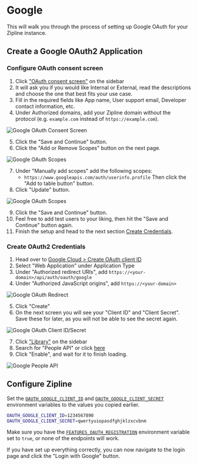# Google
This will walk you through the process of setting up Google OAuth for your Zipline instance.

## Create a Google OAuth2 Application

### Configure OAuth consent screen
1. Click ["OAuth consent screen"](https://console.cloud.google.com/apis/credentials/consent) on the sidebar
2. It will ask you if you would like Internal or External, read the descriptions and choose the one that best fits your use case.
3. Fill in the required fields like App name, User support email, Developer contact information, etc.
4. Under Authorized domains, add your Zipline domain without the protocol (e.g. `example.com` instead of `https://example.com`).

![Google OAuth Consent Screen](/guides/oauth-google-4.png)

5. Click the "Save and Continue" button.
6. Click the "Add or Remove Scopes" button on the next page.

![Google OAuth Scopes](/guides/oauth-google-5.png)

7. Under "Manually add scopes" add the following scopes:
   - `https://www.googleapis.com/auth/userinfo.profile`
  Then click the "Add to table button" button.
8. Click "Update" button.

![Google OAuth Scopes](/guides/oauth-google-6.png)

9. Click the "Save and Continue" button.
10. Feel free to add test users to your liking, then hit the "Save and Continue" button again.
11. Finish the setup and head to the next section [Create Credentials](#create-oauth2-credentials).

### Create OAuth2 Credentials
1. Head over to [Google Cloud > Create OAuth client ID](https://console.cloud.google.com/apis/credentials/oauthclient)
2. Select "Web Application" under Application Type
3. Under "Authorized redirect URIs", add `https://<your-domain>/api/auth/oauth/google`
4. Under "Authorized JavaScript origins", add `https://<your-domain>`

![Google OAuth Redirect](/guides/oauth-google-1.png)

5. Click "Create"
6. On the next screen you will see your "Client ID" and "Client Secret". Save these for later, as you will not be able to see the secret again.

![Google OAuth Client ID/Secret](/guides/oauth-google-2.png)

7. Click ["Library"](https://console.cloud.google.com/apis/library) on the sidebar
8. Search for "People API" or click [here](https://console.cloud.google.com/apis/library/people.googleapis.com)
9. Click "Enable", and wait for it to finish loading.

![Google People API](/guides/oauth-google-3.png)



## Configure Zipline
Set the [`OAUTH_GOOGLE_CLIENT_ID`](/docs/config/oauth#oauthgoogleclientid) and [`OAUTH_GOOGLE_CLIENT_SECRET`](/docs/config/oauth#oauthgoogleclientsecret) environment variables to the values you copied earlier.

```bash
OAUTH_GOOGLE_CLIENT_ID=1234567890
OAUTH_GOOGLE_CLIENT_SECRET=qwertyuiopasdfghjklzxcvbnm
```

Make sure you have the [`FEATURES_OAUTH_REGISTRATION`](/docs/config/features#featuresoauthregistration) environment variable set to `true`, or none of the endpoints will work.

If you have set up everything correctly, you can now navigate to the login page and click the "Login with Google" button.